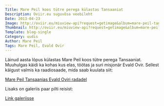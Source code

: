 ```yaml
---
Title: Mare Peil koos tütre perega külastas Tansaaniat
Description: Oviir.eu suguvõsa veebileht
Date: 2013-04-23
Image: http://oviir.eu/miuview-api?request=getimage&album=mare-peil-tansaania&item=picture5.jpg&size=600&mode=longest
Thumbnail: http://oviir.eu/miuview-api?request=getimage&album=mare-peil-tansaania&item=picture5.jpg&size=600&mode=square
Template: blog-single
Category: uudis
Author: Mare Peil
Tags: Mare Peil, Evald Ovir
---
```


Läinud aasta lõpus külastas Mare Peil koos tütre perega Tansaaniat. Muuhulgas käidi ka kohas kus elas, töötas ja suri misjonär Evald Ovir. Sellest käigust valmis ka raadiosaade, mida saab kuulata siit:

<a href="/varasalv/mare-peil-tansaanias" title="Mare Peil Tansaanias Evald Oviri radadel">Mare Peil Tansaanias Evald Oviri radadel</a>

Lisaks on galeriis paar pilti reisist:

<a href="/pildid/mare-peil-tansaania">Link galeriisse</a>
